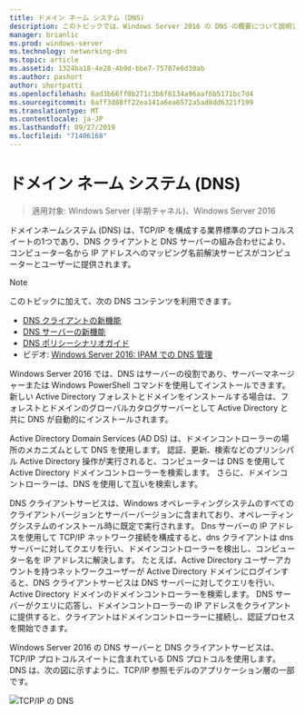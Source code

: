```yaml
---
title: ドメイン ネーム システム (DNS)
description: このトピックでは、Windows Server 2016 の DNS の概要について説明します。
manager: brianlic
ms.prod: windows-server
ms.technology: networking-dns
ms.topic: article
ms.assetid: 1324ba18-4e28-4b9d-bbe7-75707e6d30ab
ms.author: pashort
author: shortpatti
ms.openlocfilehash: 6ad3b66ff0b271c3b6f6134a96aaf6b5171bc7d4
ms.sourcegitcommit: 6aff3d88ff22ea141a6ea6572a5ad8dd6321f199
ms.translationtype: MT
ms.contentlocale: ja-JP
ms.lasthandoff: 09/27/2019
ms.locfileid: "71406168"
---
```

# <a name="domain-name-system-dns"></a>ドメイン ネーム システム (DNS)

>適用対象: Windows Server (半期チャネル)、Windows Server 2016

ドメインネームシステム (DNS) は、TCP/IP を構成する業界標準のプロトコルスイートの1つであり、DNS クライアントと DNS サーバーの組み合わせにより、コンピューター名から IP アドレスへのマッピング名前解決サービスがコンピューターとユーザーに提供されます。  
  
> [!NOTE]  
> このトピックに加えて、次の DNS コンテンツを利用できます。  
>   
> -   [DNS クライアントの新機能](What-s-New-in-DNS-Client.md)  
> -   [DNS サーバーの新機能](What-s-New-in-DNS-Server.md)  
> -   [DNS ポリシーシナリオガイド](deploy/DNS-Policy-Scenario-Guide.md)  
> -   ビデオ: [Windows Server 2016: IPAM での DNS 管理](https://channel9.msdn.com/Blogs/windowsserver/Windows-Server-2016-DNS-management-in-IPAM)  
  
Windows Server 2016 では、DNS はサーバーの役割であり、サーバーマネージャーまたは Windows PowerShell コマンドを使用してインストールできます。 新しい Active Directory フォレストとドメインをインストールする場合は、フォレストとドメインのグローバルカタログサーバーとして Active Directory と共に DNS が自動的にインストールされます。  
  
Active Directory Domain Services (AD DS) は、ドメインコントローラーの場所のメカニズムとして DNS を使用します。 認証、更新、検索などのプリンシパル Active Directory 操作が実行されると、コンピューターは DNS を使用して Active Directory ドメインコントローラーを検索します。 さらに、ドメインコントローラーは、DNS を使用して互いを検索します。  
  
DNS クライアントサービスは、Windows オペレーティングシステムのすべてのクライアントバージョンとサーバーバージョンに含まれており、オペレーティングシステムのインストール時に既定で実行されます。 Dns サーバーの IP アドレスを使用して TCP/IP ネットワーク接続を構成すると、dns クライアントは dns サーバーに対してクエリを行い、ドメインコントローラーを検出し、コンピューター名を IP アドレスに解決します。 たとえば、Active Directory ユーザーアカウントを持つネットワークユーザーが Active Directory ドメインにログインすると、DNS クライアントサービスは DNS サーバーに対してクエリを行い、Active Directory ドメインのドメインコントローラーを検索します。 DNS サーバーがクエリに応答し、ドメインコントローラーの IP アドレスをクライアントに提供すると、クライアントはドメインコントローラーに接続し、認証プロセスを開始できます。  
  
Windows Server 2016 の DNS サーバーと DNS クライアントサービスは、TCP/IP プロトコルスイートに含まれている DNS プロトコルを使用します。 DNS は、次の図に示すように、TCP/IP 参照モデルのアプリケーション層の一部です。  
  
![TCP/IP の DNS](../media/Domain-Name-System--DNS-/dns_in_tcpip.jpg)  
  

